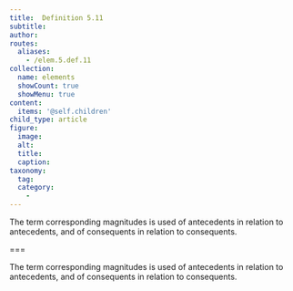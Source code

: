 ```yaml
---
title:  Definition 5.11
subtitle: 
author:
routes:
  aliases:
    - /elem.5.def.11
collection:
  name: elements
  showCount: true
  showMenu: true
content:
  items: '@self.children'
child_type: article
figure:
  image:
  alt:
  title:
  caption:
taxonomy:
  tag:
  category:
    - 
---
```


<p>The term <hi rend="bold">corresponding magnitudes</hi> is used of antecedents in relation to antecedents, and of consequents in relation to consequents.</p>

===

<p>The term <span class="bold">corresponding magnitudes</span> is used of antecedents in relation to antecedents, and of consequents in relation to consequents.</p>
